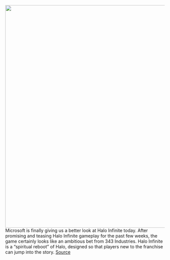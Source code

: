 <img src='https://cdn.vox-cdn.com/thumbor/NGjeKAW5zSZ8QAo_zYC2RjGercU=/0x0:1662x935/1200x0/filters:focal(0x0:1662x935):no_upscale()/cdn.vox-cdn.com/uploads/chorus_asset/file/20108699/tcHkqel.jpg' width='700px' /><br/>
Microsoft is finally giving us a better look at Halo Infinite today. After promising and teasing Halo Infinite gameplay for the past few weeks, the game certainly looks like an ambitious bet from 343 Industries. Halo Infinite is a “spiritual reboot” of Halo, designed so that players new to the franchise can jump into the story.
<a href='https://www.theverge.com/21335520/halo-infinite-gameplay-xbox-series-x-trailer-demo'> Source <a/>